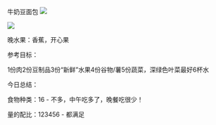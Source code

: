 
          
牛奶豆面包
![](http://upload-images.jianshu.io/upload_images/1840944-a35e08d64978b421.jpg)

![](http://upload-images.jianshu.io/upload_images/1840944-b632b304c5577e26.jpg)


晚水果：香蕉，开心果

参考目标：

1份肉2份豆制品3份“新鲜”水果4份谷物/薯5份蔬菜，深绿色叶菜最好6杯水

今日总结：

食物种类：16 - 不多，中午吃多了，晚餐吃很少！

量的配比：123456 - 都满足

        